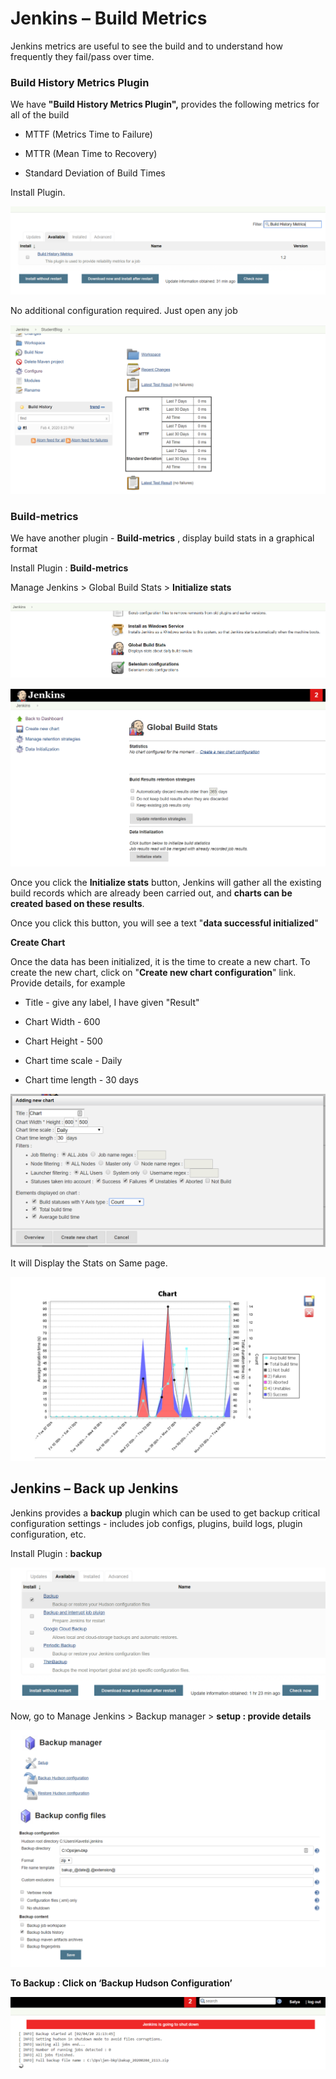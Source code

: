 Jenkins – Build Metrics 
========================

Jenkins metrics are useful to see the build and to understand how frequently
they fail/pass over time.

### Build History Metrics Plugin

We have **"Build History Metrics Plugin",** provides the following metrics for
all of the build

-   MTTF (Metrics Time to Failure)

-   MTTR (Mean Time to Recovery)

-   Standard Deviation of Build Times

Install Plugin.

![](media/965207426207acfd9c1642e68c473e56.png)

No additional configuration required. Just open any job

![](media/890ec2835cd5aea5c75d6d5714105638.png)

### Build-metrics 

We have another plugin - **Build-metrics** , display build stats in a graphical
format

Install Plugin : **Build-metrics** 

Manage Jenkins \> Global Build Stats \> **Initialize stats**

![](media/d68de477f3a85c16b4a94229fe641828.png)

![](media/0aaf069bae05c60cb7c0ad2792a0c629.png)

Once you click the **Initialize stats** button, Jenkins will gather all the
existing build records which are already been carried out, and **charts can be
created based on these results**.

Once you click this button, you will see a text "**data successful
initialized**"

**Create Chart**

Once the data has been initialized, it is the time to create a new chart. To
create the new chart, click on "**Create new chart configuration**" link.
Provide details, for example

-   Title - give any label, I have given "Result"

-   Chart Width - 600

-   Chart Height - 500

-   Chart time scale - Daily

-   Chart time length - 30 days

![](media/5522eb7ff23039c2015ea6ec14fe7acb.png)

It will Display the Stats on Same page.

![](media/c4b747aaf4cb68e9c6f1bf51611e12f4.png)

Jenkins – Back up Jenkins
-------------------------

Jenkins provides a **backup** plugin which can be used to get backup critical
configuration settings - includes job configs, plugins, build logs, plugin
configuration, etc.

Install Plugin : **backup**

![](media/ac0c39af6e1cf250eb5b6411aa7ad128.png)

Now, go to Manage Jenkins \> Backup manager \> **setup : provide details**

![](media/efbe1b41789d72401ec129f8e23b93fa.png)

**To Backup : Click on ‘Backup Hudson Configuration’**

![](media/17957b5e39d929c0e5dcad74737b2d26.png)
